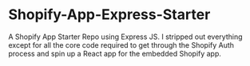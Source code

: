 # Shopify-App-Express-Starter
A Shopify App Starter Repo using Express JS. I stripped out everything except for all the core code required to get through the Shopify Auth process and spin up a React app for the embedded Shopify app.

